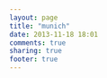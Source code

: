 ```yaml
---
layout: page
title: "munich"
date: 2013-11-18 18:01
comments: true
sharing: true
footer: true
---
```

